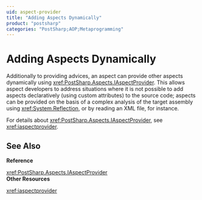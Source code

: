 ```yaml
---
uid: aspect-provider
title: "Adding Aspects Dynamically"
product: "postsharp"
categories: "PostSharp;AOP;Metaprogramming"
---
```

# Adding Aspects Dynamically

Additionally to providing advices, an aspect can provide other aspects dynamically using <xref:PostSharp.Aspects.IAspectProvider>. This allows aspect developers to address situations where it is not possible to add aspects declaratively (using custom attributes) to the source code; aspects can be provided on the basis of a complex analysis of the target assembly using <xref:System.Reflection>, or by reading an XML file, for instance. 

For details about <xref:PostSharp.Aspects.IAspectProvider>, see <xref:iaspectprovider>. 

## See Also

**Reference**

<xref:PostSharp.Aspects.IAspectProvider>
<br>**Other Resources**

<xref:iaspectprovider>
<br>